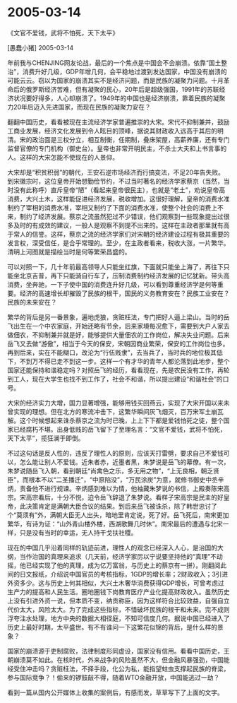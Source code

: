 # 2005-03-14

《文官不爱钱，武将不怕死，天下太平》  

[愚蠢小猪]  2005-03-14 

年前我与CHENJING网友论战，最后的一个焦点是中国会不会崩溃。依靠“国土整治”，消费升好几级，GDP年增几何，会平稳地过渡到发达国家，中国没有崩溃的可能云云。窃以为国家的崩溃其实不是经济问题，而是民族的凝聚力问题。十月革命后的俄罗斯经济苦难，但有凝聚的民心，20年后是超级强国，1991年的苏联经济状况要好得多，人心却崩溃了。1949年的中国也是经济崩溃，靠着民族的凝聚力20年后迈入先进国家，而现在民族的凝聚力安在？ 

翻翻中国历史，看看被现在主流经济学家普遍推崇的大宋。宋代不抑制兼并，鼓励工商业发展，经济文化发展到令人眩目的顶峰，据说其财政收入远高于其后的明清。宋的政治面是三权分立，相互制衡，任期制，叠床架屋，高薪养廉，还有专门监督官僚的专门机构（御史台）。皇帝也非常开明民主，不杀士大夫和上书言事的人。这样的大宋怎能不使现在的人景仰。 

大宋却是“积贫积弱”的朝代，王安石逆市场经济而行搞变法，不足20年告失败。到宋徽宗时，这位皇帝开始想勤俭节约，不过当时著名的经济学家蔡京（当然，当时没有此称呼）直斥皇帝“陋”（看起来皇帝很民主），也就是“老土”，劝说皇帝高消费，大兴土木，这样能促进经济发展，税收增加。这很好理解，皇帝的消费水准制约了宰相的消费水准，宰相又制约了下面的消费水准，使整个社会的消费上不来，制约了经济发展。蔡京之流虽然犯过不少错误，他们观察到一些现象提出过很多及时的有成效的建议，一般人是观察不到提不出来的。这样在主政者那里就有高于常人的信誉。这样，蔡京之流的经济学家们对宋朝的经济建设过程有极其重要的发言权，深受信任，是合乎常理的。至少，在主政者看来，税收大涨，一片繁华。清明上河图就是描绘当时是何等繁荣昌盛的。 

可以对照一下，几十年前最高领导人只能坐红旗，下面就只能坐上海了，再往下只能坐北京吉普，再下只能骑自行车了，压制消费制约经济发展的记忆犹新。带头高消费，坐奔驰，一下子使中国的消费连升好几级，可以看到尊重经济学是何等重要。经济的高速增长却摧毁了民族的根干，国民的义务教育安在？民族工业安在？民族的未来安在？ 

繁华的背后是另一番景象，遍地虎狼，贪赃枉法，专门把好人逼上梁山。当时的岳飞出生在一个中农家庭，开始还略有节余，后来家境每况愈下，需要到大户人家去做佃农，不抑制兼并就是好，能够提供大量佃农的工作岗位，解决失业问题。后来岳飞又去做“游傲”，相当于今天的保安，宋朝因商业繁荣，保安的工作岗位也多。再到后来，实在不能糊口，改沦为“行伍贱隶”，去当兵了，当时兵的地位极其低下，不到万不得已走不到这一步。这样一个有才华的青年人都沦落到此地步，整个国家还能保持和谐稳定吗？对照岳飞的经历，看看现在，先是农民没有工作，再轮到工人，现在大学生也找不到工作了，社会不和谐，所以提出建设“和谐社会”的口号。 

大宋的经济实力大增，国力显著增强，能够用钱买回燕云，实现了大宋开国以来未曾实现的理想。但在北方的寒流冲击下，这繁华瞬间灰飞烟灭，百万宋军土崩瓦解。这个时候想起来诛杀蔡京之流为时已晚，上上下下都是爱钱怕死之徒，整个国家已经腐朽不堪。出身低贱的岳飞留下了至理名言：“文官不爱钱，武将不怕死，天下太平”，揽狂澜于即倒。 

不过这句话是反人性的，违反了理性人的原则，应该天打雷劈，要求自己不爱钱可以，怎么能让别人不爱钱。近朱者赤，近墨者黑，朱梦说是岳飞的幕僚。有一次，朱梦说随岳飞入朝，看到朝廷“尚禽色之乐，多无用之物”，“上无良相，朝乏贤臣”，而根本不以“二圣播迁”，“中原陷没”，“万民涂炭”为意，就修书御史中丞辛炳，责备他不进行规谏。辛炳感到难以为情，他袖藏朱梦说的书信，上殿奏陈宋高宗。宋高宗看后，十分不悦，迫令岳飞辞退了朱梦说。看样子宋高宗是民主的好皇帝，此决策肯定是满朝大臣合议的结果。到后来岳飞被诛杀，除了韩世忠讨了个“莫须有”外，满朝大臣无人出头，暗地里肯定说，死了好。岳飞死后，南宋更加繁华，有诗为证：“山外青山楼外楼，西湖歌舞几时休”。南宋最后的遭遇与北宋一样，只是没有当时的幸运，无人持干戈扶社稷。 

现在的中国几乎沿着同样的轨迹前进，理性人的观念已经深入人心，是治国的大纲，当作治国的真理来追求（几天前，经济学家厉以宁说要坚持他的“真理”不动摇，他已经实现了他的真理，成为亿万富翁，与历史上的蔡京有一拼）。刚翻阅此间的日文报纸，介绍说中国官员的考核指标，1GDP的增长率；2财政收入；3引进外资多少。这与历史上何其相似，大兴土木奢华消费获得GDP增长，可曾考虑过生产力的提高和人民生活。圈地圈钱下岗教育医疗产业化提高财政收入。虽然历史上没有引进外资一说，但本质不变，纳贡称臣，因为这样符合比较效益，自强自立代价太大，风险太大。为了完成这些指标，不惜破坏民族的根干和未来。完不成则浮夸注水处理，地方中央的数据大相径庭，不知可信度几何。据说中国已经进入了历史上最好时期，太平盛世。有不有谁问一下这繁花似锦的背后，是什么样的景象？ 

国家的崩溃源于吏制腐败，法律制度形同虚设，国家没有信用。看看中国历史，王朝崩溃莫不如此。在核时代，外来战争的风险虽然不大，但金融风暴强劲，中国能经受住冲击吗？贪赃枉法，不择手段，化公为私，能指望蛀虫支撑起民族的脊梁，参与国际竞争？！偷来的锣鼓敲不得，随着WTO金融开放，中国能逃过一劫？ 

看到一篇从国内公开媒体上收集的案例后，有感而发，草草写下了上面的文字。

